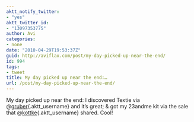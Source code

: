```yaml
---
aktt_notify_twitter:
- "yes"
aktt_twitter_id:
- "13097353775"
author: Avi
categories:
- none
date: "2010-04-29T19:53:37Z"
guid: http://aviflax.com/post/my-day-picked-up-near-the-end/
id: 994
tags:
- tweet
title: My day picked up near the end:…
url: /post/my-day-picked-up-near-the-end/
---
```

My day picked up near the end: I discovered Textie via @[gruber](http://twitter.com/gruber){.aktt_username} and it&#8217;s great; & got my 23andme kit via the sale that @[kottke](http://twitter.com/kottke){.aktt_username} shared. Cool!